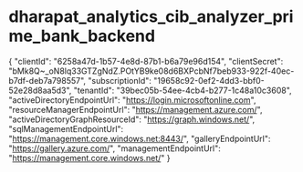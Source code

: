 # dharapat_analytics_cib_analyzer_prime_bank_backend

{
  "clientId": "6258a47d-1b57-4e8d-87b1-b6a79e96d154",
  "clientSecret": "bMk8Q~_oN8lq33GTZgNdZ.POtYB9ke08d6BXPcbNf7beb933-922f-40ec-b7df-deb7a798557",
  "subscriptionId": "19658c92-0ef2-4dd3-bbf0-52e28d8aa5d3",
  "tenantId": "39bec05b-54ee-4cb4-b277-1c48a10c3608",
  "activeDirectoryEndpointUrl": "https://login.microsoftonline.com",
  "resourceManagerEndpointUrl": "https://management.azure.com/",
  "activeDirectoryGraphResourceId": "https://graph.windows.net/",
  "sqlManagementEndpointUrl": "https://management.core.windows.net:8443/",
  "galleryEndpointUrl": "https://gallery.azure.com/",
  "managementEndpointUrl": "https://management.core.windows.net/"
}
